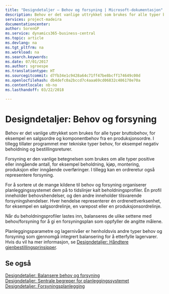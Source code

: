 ```yaml
---
title: "Designdetaljer – Behov og forsyning | Microsoft-dokumentasjon"
description: Behov er det vanlige uttrykket som brukes for alle typer bruttobehov, for eksempel en salgsordre og komponentbehov fra en produksjonsordre. I tillegg tillater programmet mer tekniske typer behov, for eksempel negativ beholdning og bestillingsreturer.
services: project-madeira
documentationcenter: 
author: SorenGP
ms.service: dynamics365-business-central
ms.topic: article
ms.devlang: na
ms.tgt_pltfrm: na
ms.workload: na
ms.search.keywords: 
ms.date: 07/01/2017
ms.author: sgroespe
ms.translationtype: HT
ms.sourcegitcommit: d7fb34e1c9428a64c71ff47be8bcff174649c00d
ms.openlocfilehash: db4defc0a2bccd7c4aaa69cd06832c486178e70a
ms.contentlocale: nb-no
ms.lasthandoff: 03/22/2018

---
```

# <a name="design-details-demand-and-supply"></a>Designdetaljer: Behov og forsyning
Behov er det vanlige uttrykket som brukes for alle typer bruttobehov, for eksempel en salgsordre og komponentbehov fra en produksjonsordre. I tillegg tillater programmet mer tekniske typer behov, for eksempel negativ beholdning og bestillingsreturer.  
  
 Forsyning er den vanlige betegnelsen som brukes om alle typer positive eller inngående antall, for eksempel beholdning, kjøp, montering, produksjon eller inngående overføringer. I tillegg kan en ordreretur også representere forsyning.  
  
 For å sortere ut de mange kildene til behov og forsyning organiserer planleggingssystemet dem på to tidslinjer kalt beholdningsprofiler. Én profil inneholder behovshendelser, og den andre inneholder tilsvarende forsyningshendelser. Hver hendelse representerer én ordrenettverksenhet, for eksempel en salgsordrelinje, en varepost eller en produksjonsordrelinje.  
  
 Når du beholdningsprofiler lastes inn, balanseres de ulike settene med behov/forsyning for å gi en forsyningsplan som oppfyller de angitte målene.  
  
 Planleggingsparametre og lagernivåer er henholdsvis andre typer behov og forsyning som gjennomgå integrert balansering for å etterfylle lagervarer. Hvis du vil ha mer informasjon, se [Designdetaljer: Håndtere gjenbestillingsprinsipper](design-details-handling-reordering-policies.md).  
  
## <a name="see-also"></a>Se også  
 [Designdetaljer: Balansere behov og forsyning](design-details-balancing-demand-and-supply.md)   
 [Designdetaljer: Sentrale begreper for planleggingssystemet](design-details-central-concepts-of-the-planning-system.md)   
 [Designdetaljer: Forsyningsplanlegging](design-details-supply-planning.md)
